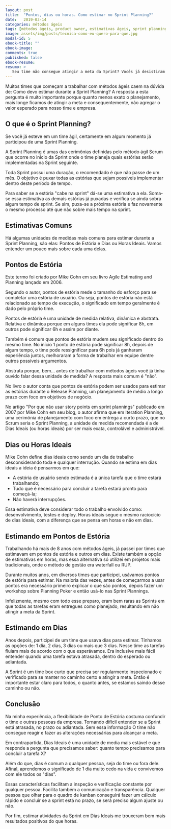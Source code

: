 ```yaml
---
layout: post
title:  "Pontos, dias ou horas. Como estimar no Sprint Planning?"
date:   2019-03-14
categories: métodos ágeis
tags: [métodos ágeis, product owner, estimativas ágeis, sprint planning]
image: assets/img/posts/tecnica-como-eu-quero-para-que.jpg
modal-id: 5
ebook-title: ""
ebook-image:
comments: true
published: false
ebook-resume:
resumo: >
   Seu time não consegue atingir a meta da Sprint? Vocês já desistiram da meta porque ela nunca é atingida? Se você se identificou, saiba que o problema pode estar em como vocês estimam as estórias no Sprint Planning. Neste artigo vou te contar quais as principais formas usadas para estimar, suas vantagens e desvantagens e a minha recomendação, com base na minha experiência ao longo de 8 anos trabalhando com times ágeis e muitas Sprint Planning pelo caminho. Vamos lá?
---
```


Muitos times que começam a trabalhar com métodos ágeis caem na dúvida de: Como devo estimar durante a Sprint Planning? A resposta a esta pergunta é muito importante porque quanto menos exato o planejamento, mais longe ficamos de atingir a meta e consequentemente, não agregar o valor esperado para nosso time e empresa.


## O que é o Sprint Planning?

Se você já esteve em um time ágil, certamente em algum momento já participou de uma Sprint Planning.

A Sprint Planning é umas das cerimônias definidas pelo método ágil Scrum que ocorre no início da Sprint onde o time planeja quais estórias serão implementadas na Sprint seguinte.

Toda Sprint possui uma duração, o recomendado é que não passe de um mês. O objetivo é puxar todas as estórias que sejam possíveis implementar dentro deste período de tempo.

Para saber se a estória "cabe na sprint" dá-se uma estimativa a ela. Soma-se essa estimativa as demais estórias já puxadas e verifica se ainda sobra algum tempo de sprint. Se sim, puxa-se a próxima estória e faz novamente o mesmo processo até que não sobre mais tempo na sprint.



## Estimativas Comuns

Há algumas unidades de medidas mais comuns para estimar durante a Sprint Planning, são elas: Pontos de Estória e Dias ou Horas Ideais. Vamos entender um pouco mais sobre cada uma delas.


## <span class="text-muted"> Pontos de Estória</span>

<!-- <p class="quote">"Story points are a useful long-term measure, but not useful in the short term" -- Mike Cohn</p> -->

Este termo foi criado por Mike Cohn em seu livro Agile Estimating and Planning lançado em 2006.

Segundo o autor, pontos de estória mede o tamanho do esforço para se completar uma estória de usuário. Ou seja, pontos de estória não está relacionado ao tempo de execução, o significado em tempo geralmente é dado pelo próprio time.

Pontos de estória é uma unidade de medida relativa, dinâmica e abstrata. Relativa e dinâmica porque em alguns times ela pode significar 8h, em outros pode significar 6h e assim por diante.

Também é comum que pontos de estória mudem seu significado dentro do mesmo time. No início 1 ponto de estória pode significar 8h, depois de algum tempo, o time pode ressignificar para 6h pois já ganharam experiência juntos, melhoraram a forma de trabalhar em equipe dentre outros possíveis argumentos.

Abstrata porque, bem… antes de trabalhar com métodos ágeis você já tinha ouvido falar dessa unidade de medida? A resposta mais comum é "não".

No livro o autor conta que pontos de estória podem ser usados para estimar as estórias durante o Release Planning, um planejamento de médio a longo prazo com foco em objetivos de negócio.

No artigo "Por que não usar story points em sprint plannings" publicado em 2007 por Mike Cohn em seu blog, o autor afirma que em Iteration Planning, uma cerimônia de planejamento com foco em entrega a curto prazo, que no Scrum seria o Sprint Planning, a unidade de medida recomendada é a de Dias Ideais (ou horas ideais) por ser mais exata, controlável e administrável.

## <span class="text-muted">Dias ou Horas Ideais</span>

Mike Cohn define dias ideais como sendo um dia de trabalho desconsiderando toda e qualquer interrução. Quando se estima em dias ideais a ideia é pensarmos em que:

- A estória de usuário sendo estimada é a única tarefa que o time estará trabalhando;
- Tudo que é necessário para concluir a tarefa estará pronto para começá-la;
- Não haverá interrupções.

Essa estimativa deve considerar todo o trabalho envolvido como: desenvolvimento, testes e deploy. Horas ideais segue o mesmo raciocício de dias ideais, com a diferença que se pensa em horas e não em dias.



## Estimando em Pontos de Estória

<!-- <p class="quote">"Additional estimation effort yields very little value beyond a certain point" -- ?</p> -->

Trabalhando há mais de 8 anos com métodos ágeis, já passei por times que estimavam em pontos de estória e outros em dias. Existe também a opção de estimativas em horas, mas essa alternativa só utilizei em projetos mais tradicionais, onde o método de gestão era waterfall ou RUP.

Durante muitos anos, em diversos times que participei, usávamos pontos de estória para estimar. Na maioria das vezes, antes de começarmos a usar pontos era necessário primeiro explicar o que são pontos, depois fazer um workshop sobre Planning Poker e então usá-lo nas Sprint Plannings.

Infelizmente, mesmo com todo esse preparo, eram bem raras as Sprints em que todas as tarefas eram entregues como planejado, resultando em não atingir a meta da Sprint.


## Estimando em Dias

Anos depois, participei de um time que usava dias para estimar. Tínhamos as opções de: 1 dia, 2 dias, 3 dias ou mais que 3 dias. Nesse time as tarefas fluiam mais de acordo com o que esperávamos. Era inclusive mais fácil entender quando uma tarefa estava atrasada, dentro do esperado ou adiantada.

A Sprint é um time box curto que precisa ser regularmente inspecionado e verificado para se manter no caminho certo e atingir a meta. Então é importante estar claro para todos, o quanto antes, se estamos saindo desse caminho ou não.


## Conclusão

Na minha experiência, a flexibilidade de Ponto de Estória costuma confundir o time e outras pessoas da empresa. Tornando difícil entender se a Sprint está atrasada, no prazo ou adiantada. Sem essa informação O time não consegue reagir e fazer as alterações necessárias para alcançar a meta.

Em contrapartida, Dias Ideais é uma unidade de media mais estável e que responde a pergunta que precisamos saber: quanto tempo precisamos para concluir a tarefa X?

Além do que, dias é comum a qualquer pessoa, seja do time ou fora dele. Afinal, aprendemos o significado de 1 dia muito cedo na vida e convivemos com ele todos os "dias".

Essas características facilitam a inspeção e verificação constante por qualquer pessoa. Facilita também a comunicação e transparência. Qualquer pessoa que olhar para o quadro de kanban conseguirá fazer um cálculo rápido e concluir se a sprint está no prazo, se será preciso algum ajuste ou não.

Por fim, estimar atividades da Sprint em Dias Ideais me trouxeram bem mais resultados positivos do que horas.
